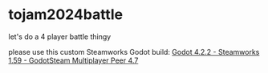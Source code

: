 # tojam2024battle
let's do a 4 player battle thingy

please use this custom Steamworks Godot build: [Godot 4.2.2 - Steamworks 1.59 - GodotSteam Multiplayer Peer 4.7](https://github.com/GodotSteam/GodotSteam/releases/tag/v4.7-mp)
